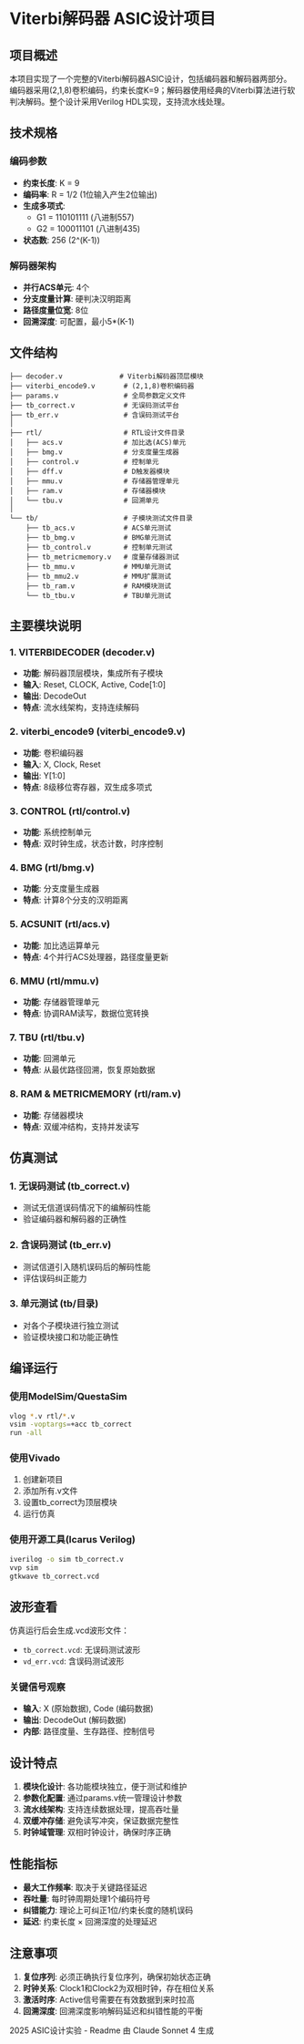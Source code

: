 # Viterbi解码器 ASIC设计项目

## 项目概述

本项目实现了一个完整的Viterbi解码器ASIC设计，包括编码器和解码器两部分。编码器采用(2,1,8)卷积编码，约束长度K=9；解码器使用经典的Viterbi算法进行软判决解码。整个设计采用Verilog HDL实现，支持流水线处理。

## 技术规格

### 编码参数
- **约束长度**: K = 9
- **编码率**: R = 1/2 (1位输入产生2位输出)
- **生成多项式**:
  - G1 = 110101111 (八进制557)
  - G2 = 100011101 (八进制435)
- **状态数**: 256 (2^(K-1))

### 解码器架构
- **并行ACS单元**: 4个
- **分支度量计算**: 硬判决汉明距离
- **路径度量位宽**: 8位
- **回溯深度**: 可配置，最小5*(K-1)

## 文件结构

```
├── decoder.v              # Viterbi解码器顶层模块
├── viterbi_encode9.v       # (2,1,8)卷积编码器
├── params.v                # 全局参数定义文件
├── tb_correct.v            # 无误码测试平台
├── tb_err.v                # 含误码测试平台
│
├── rtl/                    # RTL设计文件目录
│   ├── acs.v               # 加比选(ACS)单元
│   ├── bmg.v               # 分支度量生成器
│   ├── control.v           # 控制单元
│   ├── dff.v               # D触发器模块
│   ├── mmu.v               # 存储器管理单元
│   ├── ram.v               # 存储器模块
│   └── tbu.v               # 回溯单元
│
└── tb/                     # 子模块测试文件目录
    ├── tb_acs.v            # ACS单元测试
    ├── tb_bmg.v            # BMG单元测试
    ├── tb_control.v        # 控制单元测试
    ├── tb_metricmemory.v   # 度量存储器测试
    ├── tb_mmu.v            # MMU单元测试
    ├── tb_mmu2.v           # MMU扩展测试
    ├── tb_ram.v            # RAM模块测试
    └── tb_tbu.v            # TBU单元测试
```

## 主要模块说明

### 1. VITERBIDECODER (decoder.v)
- **功能**: 解码器顶层模块，集成所有子模块
- **输入**: Reset, CLOCK, Active, Code[1:0]
- **输出**: DecodeOut
- **特点**: 流水线架构，支持连续解码

### 2. viterbi_encode9 (viterbi_encode9.v)
- **功能**: 卷积编码器
- **输入**: X, Clock, Reset
- **输出**: Y[1:0]
- **特点**: 8级移位寄存器，双生成多项式

### 3. CONTROL (rtl/control.v)
- **功能**: 系统控制单元
- **特点**: 双时钟生成，状态计数，时序控制

### 4. BMG (rtl/bmg.v)
- **功能**: 分支度量生成器
- **特点**: 计算8个分支的汉明距离

### 5. ACSUNIT (rtl/acs.v)
- **功能**: 加比选运算单元
- **特点**: 4个并行ACS处理器，路径度量更新

### 6. MMU (rtl/mmu.v)
- **功能**: 存储器管理单元
- **特点**: 协调RAM读写，数据位宽转换

### 7. TBU (rtl/tbu.v)
- **功能**: 回溯单元
- **特点**: 从最优路径回溯，恢复原始数据

### 8. RAM & METRICMEMORY (rtl/ram.v)
- **功能**: 存储器模块
- **特点**: 双缓冲结构，支持并发读写

## 仿真测试

### 1. 无误码测试 (tb_correct.v)
- 测试无信道误码情况下的编解码性能
- 验证编码器和解码器的正确性

### 2. 含误码测试 (tb_err.v)
- 测试信道引入随机误码后的解码性能
- 评估误码纠正能力

### 3. 单元测试 (tb/目录)
- 对各个子模块进行独立测试
- 验证模块接口和功能正确性

## 编译运行

### 使用ModelSim/QuestaSim
```bash
vlog *.v rtl/*.v
vsim -voptargs=+acc tb_correct
run -all
```

### 使用Vivado
1. 创建新项目
2. 添加所有.v文件
3. 设置tb_correct为顶层模块
4. 运行仿真

### 使用开源工具(Icarus Verilog)
```bash
iverilog -o sim tb_correct.v
vvp sim
gtkwave tb_correct.vcd
```

## 波形查看

仿真运行后会生成.vcd波形文件：
- `tb_correct.vcd`: 无误码测试波形
- `vd_err.vcd`: 含误码测试波形

### 关键信号观察
- **输入**: X (原始数据), Code (编码数据)
- **输出**: DecodeOut (解码数据)
- **内部**: 路径度量、生存路径、控制信号

## 设计特点

1. **模块化设计**: 各功能模块独立，便于测试和维护
2. **参数化配置**: 通过params.v统一管理设计参数
3. **流水线架构**: 支持连续数据处理，提高吞吐量
4. **双缓冲存储**: 避免读写冲突，保证数据完整性
5. **时钟域管理**: 双相时钟设计，确保时序正确

## 性能指标

- **最大工作频率**: 取决于关键路径延迟
- **吞吐量**: 每时钟周期处理1个编码符号
- **纠错能力**: 理论上可纠正1位/约束长度的随机误码
- **延迟**: 约束长度 × 回溯深度的处理延迟

## 注意事项

1. **复位序列**: 必须正确执行复位序列，确保初始状态正确
2. **时钟关系**: Clock1和Clock2为双相时钟，存在相位关系
3. **激活时序**: Active信号需要在有效数据到来时拉高
4. **回溯深度**: 回溯深度影响解码延迟和纠错性能的平衡
   
2025 ASIC设计实验 - Readme 由 Claude Sonnet 4 生成
